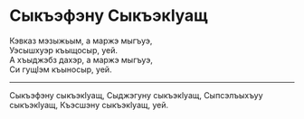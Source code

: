 # Сыкъэфэну СыкъэкIуащ

Кэвказ мэзыжьым, а маржэ мыгъуэ,  
Уэсышхуэр къыщосыр, уей.  
А хъыджэбз дахэр, а маржэ мыгъуэ,  
Си гущlэм къыносыр, уей.

---

Сыкъэфэну сыкъэкlуащ,
Сыджэгуну сыкъэкlуащ,
Сыпсэлъыхъуу сыкъэкlуащ,
Къэсшэну сыкъэкlуащ, уей.